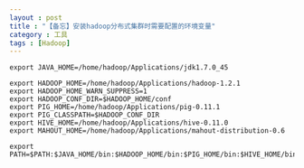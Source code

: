 ```yaml
---
layout : post
title : "【备忘】安装hadoop分布式集群时需要配置的环境变量"
category : 工具
tags : [Hadoop]
---
```


	export JAVA_HOME=/home/hadoop/Applications/jdk1.7.0_45

	export HADOOP_HOME=/home/hadoop/Applications/hadoop-1.2.1
	export HADOOP_HOME_WARN_SUPPRESS=1
	export HADOOP_CONF_DIR=$HADOOP_HOME/conf
	export PIG_HOME=/home/hadoop/Applications/pig-0.11.1
	export PIG_CLASSPATH=$HADOOP_CONF_DIR
	export HIVE_HOME=/home/hadoop/Applications/hive-0.11.0
	export MAHOUT_HOME=/home/hadoop/Applications/mahout-distribution-0.6

	export PATH=$PATH:$JAVA_HOME/bin:$HADOOP_HOME/bin:$PIG_HOME/bin:$HIVE_HOME/bin:$MAHOUT_HOME/bin